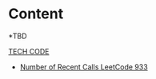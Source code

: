 
# Content

*TBD

[TECH CODE](https://www.youtube.com/playlist?list=PLEJXowNB4kPzEvxN8ed6T13Meet7HP3h0)

- [Number of Recent Calls LeetCode 933](RecentCalls.java)
